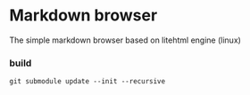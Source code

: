 Markdown browser
=================

The simple markdown browser based on litehtml engine (linux) 

### build

```shell
git submodule update --init --recursive
```